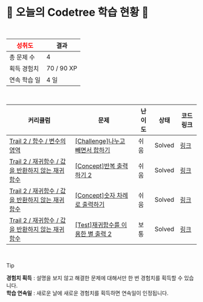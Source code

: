 # 🌲 오늘의 Codetree 학습 현황 🌲

<br />

| <span style="color:red;display:block;text-align:center;"> **성취도**</span> | 결과 |
|---|---|
| 총 문제 수 | 4 |
| 획득 경험치 | 70 / 90 XP |
| 연속 학습 일 | 4 일 |

<br />

|커리큘럼|문제|난이도|상태|코드 링크|
|---|---|---|---|---|
|[Trail 2 / 함수 / 변수의 영역](https://https://en.codetree.ai/trail-info/novice-mid/)|[[Challenge]나누고 빼면서 합하기](https://https://en.codetree.ai/trails/complete/curated-cards/challenge-divide-and-subtract-and-add-up/)|쉬움|Solved|[링크](https://github.com/yoownny/codetree-TILs/blob/main/250115/%EB%82%98%EB%88%84%EA%B3%A0%20%EB%B9%BC%EB%A9%B4%EC%84%9C%20%ED%95%A9%ED%95%98%EA%B8%B0/divide-and-subtract-and-add-up.java)|
|[Trail 2 / 재귀함수 / 값을 반환하지 않는 재귀함수](https://https://en.codetree.ai/trail-info/novice-mid/)|[[Concept]반복 출력하기 2](https://https://en.codetree.ai/trails/complete/curated-cards/intro-repeated-output-2/)|쉬움|Solved|[링크](https://github.com/yoownny/codetree-TILs/blob/main/250115/%EB%B0%98%EB%B3%B5%20%EC%B6%9C%EB%A0%A5%ED%95%98%EA%B8%B0%202/repeated-output-2.java)|
|[Trail 2 / 재귀함수 / 값을 반환하지 않는 재귀함수](https://https://en.codetree.ai/trail-info/novice-mid/)|[[Concept]숫자 차례로 출력하기](https://https://en.codetree.ai/trails/complete/curated-cards/intro-to-output-numerically/)|쉬움|Solved|[링크](https://github.com/yoownny/codetree-TILs/blob/main/250115/%EC%88%AB%EC%9E%90%20%EC%B0%A8%EB%A1%80%EB%A1%9C%20%EC%B6%9C%EB%A0%A5%ED%95%98%EA%B8%B0/to-output-numerically.java)|
|[Trail 2 / 재귀함수 / 값을 반환하지 않는 재귀함수](https://https://en.codetree.ai/trail-info/novice-mid/)|[[Test]재귀함수를 이용한 별 출력 2](https://https://en.codetree.ai/trails/complete/curated-cards/test-star-output-with-recursive-function-2/)|보통|Solved|[링크](https://github.com/yoownny/codetree-TILs/blob/main/250115/%EC%9E%AC%EA%B7%80%ED%95%A8%EC%88%98%EB%A5%BC%20%EC%9D%B4%EC%9A%A9%ED%95%9C%20%EB%B3%84%20%EC%B6%9C%EB%A0%A5%202/star-output-with-recursive-function-2.java)|


<br />

> [!TIP]
> **경험치 획득** : 설명을 보지 않고 해결한 문제에 대해서만 한 번 경험치를 획득할 수 있습니다.  
> **학습 연속일** : 새로운 날에 새로운 경험치를 획득하면 연속일이 인정됩니다.

